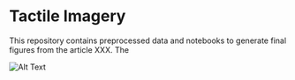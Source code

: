 # Tactile Imagery
This repository contains preprocessed data and notebooks to generate final figures from the article XXX. The 

![Alt Text](https://github.com/MarkaMorozova/Tactile-Imagery/blob/main/figs/rest_vs_imagery_erp.gif)
